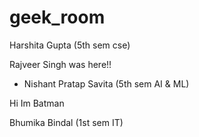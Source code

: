 # geek_room

Harshita Gupta (5th sem cse)


Rajveer Singh was here!!

- Nishant Pratap Savita (5th sem AI & ML)

Hi Im Batman

Bhumika Bindal (1st sem IT)


